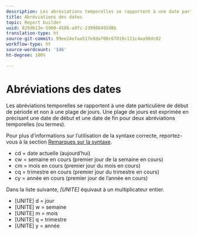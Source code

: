 ```yaml
---
description: Les abréviations temporelles se rapportent à une date particulière de début de période et non à une plage de jours. Une plage de jours est exprimée en précisant une date de début et une date de fin pour deux abréviations temporelles (ou termes).
title: Abréviations des dates
topic: Report builder
uuid: 829d613e-5900-4586-a9fc-239988492d8b
translation-type: ht
source-git-commit: 99ee24efaa517e8da700c67818c111c4aa90dc02
workflow-type: ht
source-wordcount: '146'
ht-degree: 100%

---
```



# Abréviations des dates

Les abréviations temporelles se rapportent à une date particulière de début de période et non à une plage de jours. Une plage de jours est exprimée en précisant une date de début et une date de fin pour deux abréviations temporelles (ou termes).

Pour plus d’informations sur l’utilisation de la syntaxe correcte, reportez-vous à la section [Remarques sur la syntaxe](/help/analyze/report-builder/data-requests/configuring-report-dates/c-customized-date-expressions/examples-of-date-ranges-using-customized-expressions.md#section_555D6563B2D94FA3BDD801DC0B8C289D).

* cd = date actuelle (aujourd’hui)
* cw = semaine en cours (premier jour de la semaine en cours)
* cm = mois en cours (premier jour du mois en cours)
* cq = trimestre en cours (premier jour du trimestre en cours)
* cy = année en cours (premier jour de l’année en cours)

Dans la liste suivante, *[UNITE]* équivaut à un multiplicateur entier.

* [UNITE] d = jour
* [UNITE] w = semaine
* [UNITE] m = mois
* [UNITE] q = trimestre
* [UNITE] y = année
